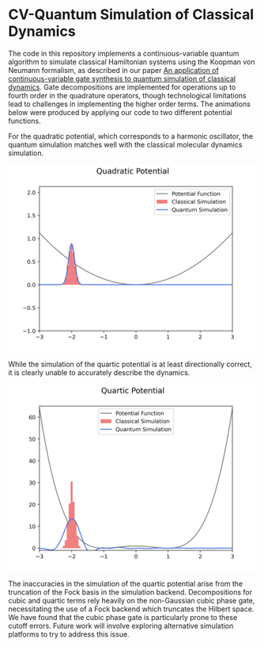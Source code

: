 # CV-Quantum Simulation of Classical Dynamics

The code in this repository implements a continuous-variable quantum algorithm to simulate classical Hamiltonian systems using the Koopman von Neumann formalism, as described in our paper [An application of continuous-variable gate synthesis to quantum simulation of classical dynamics](https://arxiv.org/abs/2407.08006). Gate decompositions are implemented for operations up to fourth order in the quadrature operators, though technological limitations lead to challenges in implementing the higher order terms. The animations below were produced by applying our code to two different potential functions. 

For the quadratic potential, which corresponds to a harmonic oscillator, the quantum simulation matches well with the classical molecular dynamics simulation.

<img src="/animations/quadratic_potential.gif " width="750"/>

While the simulation of the quartic potential is at least directionally correct, it is clearly unable to accurately describe the dynamics. 

<img src="/animations/quartic_potential.gif " width="750"/>

The inaccuracies in the simulation of the quartic potential arise from the truncation of the Fock basis in the simulation backend. Decompositions for cubic and quartic terms rely heavily on the non-Gaussian cubic phase gate, necessitating the use of a Fock backend which truncates the Hilbert space. We have found that the cubic phase gate is particularly prone to these cutoff errors. Future work will involve exploring alternative simulation platforms to try to address this issue.
